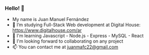 ### Hello! 👋

- My name is Juan Manuel Fernández
- 🔭 I’m studying Full-Stack Web development at Digital House: https://www.digitalhouse.com/ar
- 🌱 I'm learning Javascript - Node.js - Express - MySQL - React
- 👯 I'm looking forward to collaborating on any project
- 📫 You can contact me at juanmafc22@gmail.com


<!--
**juanmafc22/juanmafc22** is a ✨ _special_ ✨ repository because its `README.md` (this file) appears on your GitHub profile.

Here are some ideas to get you started:

- 🔭 I’m currently working on ...
- 🌱 I’m currently learning ...
- 👯 I’m looking to collaborate on ...
- 🤔 I’m looking for help with ...
- 💬 Ask me about ...
- 📫 How to reach me: ...
- 😄 Pronouns: ...
- ⚡ Fun fact: ...
-->
